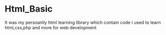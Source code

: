 # Html_Basic
It was my persoanlly html learning library which contain code i used to learn html,css,php and more for web development
